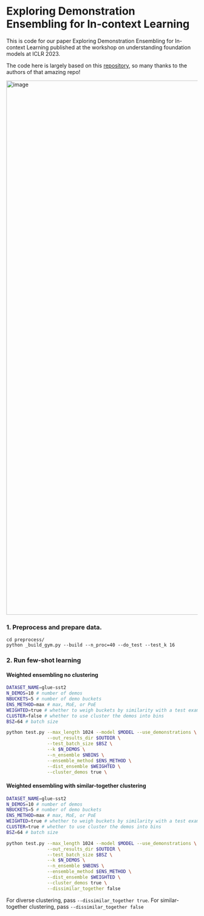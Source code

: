 # Exploring Demonstration Ensembling for In-context Learning

This is code for our paper Exploring Demonstration Ensembling for In-context Learning
published at the workshop on understanding foundation models at ICLR 2023. 

The code here is largely based on this [repository](https://github.com/Alrope123/rethinking-demonstrations), so many thanks to the authors of that amazing repo! 

<img width="1408" alt="image" src="https://github.com/mukhal/icl-ensembling/assets/5109053/1c0ea10b-66d5-4a3b-9f85-f0416f242bfc">



### 1. Preprocess and prepare data. 
```
cd preprocess/
python _build_gym.py --build --n_proc=40 --do_test --test_k 16
```
### 2. Run few-shot learning 

#### Weighted ensembling no clustering 
```bash
DATASET_NAME=glue-sst2 
N_DEMOS=10 # number of demos
NBUCKETS=5 # number of demo buckets
ENS_METHOD=max # max, MoE, or PoE
WEIGHTED=true # whether to weigh buckets by similarity with a test example 
CLUSTER=false # whether to use cluster the demos into bins
BSZ=64 # batch size 

python test.py --max_length 1024 --model $MODEL --use_demonstrations \
               --out_results_dir $OUTDIR \
               --test_batch_size $BSZ \
               --k $N_DEMOS \
               --n_ensemble $NBINS \
               --ensemble_method $ENS_METHOD \
               --dist_ensemble $WEIGHTED \
               --cluster_demos true \
```

#### Weighted ensembling with similar-together clustering 
```bash
DATASET_NAME=glue-sst2 
N_DEMOS=10 # number of demos
NBUCKETS=5 # number of demo buckets
ENS_METHOD=max # max, MoE, or PoE
WEIGHTED=true # whether to weigh buckets by similarity with a test example 
CLUSTER=true # whether to use cluster the demos into bins
BSZ=64 # batch size 

python test.py --max_length 1024 --model $MODEL --use_demonstrations \
               --out_results_dir $OUTDIR \
               --test_batch_size $BSZ \
               --k $N_DEMOS \
               --n_ensemble $NBINS \
               --ensemble_method $ENS_METHOD \
               --dist_ensemble $WEIGHTED \
               --cluster_demos true \
               --dissimilar_together false
```
For diverse clustering, pass `--dissimilar_together true`. For similar-together clustering, pass `--dissimilar_together false` 

